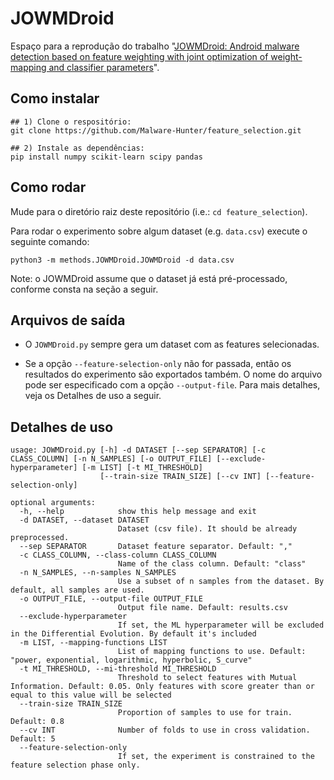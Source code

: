 # JOWMDroid
Espaço para a reprodução do trabalho "[JOWMDroid: Android malware detection based on feature weighting with joint optimization of weight-mapping and classifier parameters](https://www.sciencedirect.com/science/article/pii/S016740482030359X)".

## Como instalar

```
## 1) Clone o respositório:
git clone https://github.com/Malware-Hunter/feature_selection.git

## 2) Instale as dependências:
pip install numpy scikit-learn scipy pandas
```

## Como rodar

Mude para o diretório raiz deste repositório (i.e.: `cd feature_selection`).

Para rodar o experimento sobre algum dataset (e.g. `data.csv`) execute o seguinte comando:

```
python3 -m methods.JOWMDroid.JOWMDroid -d data.csv
```

Note: o JOWMDroid assume que o dataset já está pré-processado, conforme consta na seção a seguir.

## Arquivos de saída

- O `JOWMDroid.py` sempre gera um dataset com as features selecionadas.

- Se a opção `--feature-selection-only` não for passada, então os resultados do experimento são exportados também. O nome do arquivo pode ser especificado com a opção `--output-file`. Para mais detalhes, veja os Detalhes de uso a seguir.

## Detalhes de uso
```
usage: JOWMDroid.py [-h] -d DATASET [--sep SEPARATOR] [-c CLASS_COLUMN] [-n N_SAMPLES] [-o OUTPUT_FILE] [--exclude-hyperparameter] [-m LIST] [-t MI_THRESHOLD]
                    [--train-size TRAIN_SIZE] [--cv INT] [--feature-selection-only]

optional arguments:
  -h, --help            show this help message and exit
  -d DATASET, --dataset DATASET
                        Dataset (csv file). It should be already preprocessed.
  --sep SEPARATOR       Dataset feature separator. Default: ","
  -c CLASS_COLUMN, --class-column CLASS_COLUMN
                        Name of the class column. Default: "class"
  -n N_SAMPLES, --n-samples N_SAMPLES
                        Use a subset of n samples from the dataset. By default, all samples are used.
  -o OUTPUT_FILE, --output-file OUTPUT_FILE
                        Output file name. Default: results.csv
  --exclude-hyperparameter
                        If set, the ML hyperparameter will be excluded in the Differential Evolution. By default it's included
  -m LIST, --mapping-functions LIST
                        List of mapping functions to use. Default: "power, exponential, logarithmic, hyperbolic, S_curve"
  -t MI_THRESHOLD, --mi-threshold MI_THRESHOLD
                        Threshold to select features with Mutual Information. Default: 0.05. Only features with score greater than or equal to this value will be selected
  --train-size TRAIN_SIZE
                        Proportion of samples to use for train. Default: 0.8
  --cv INT              Number of folds to use in cross validation. Default: 5
  --feature-selection-only
                        If set, the experiment is constrained to the feature selection phase only.
```